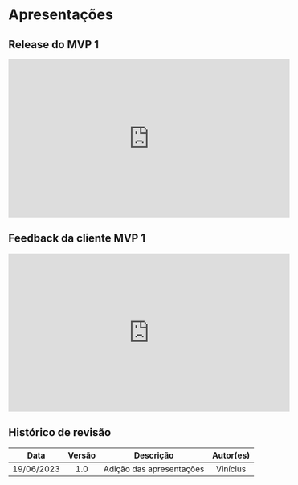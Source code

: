 # Apresentações

## Release do MVP 1

<iframe width="560" height="315" src="https://www.youtube.com/embed/Lr8lQdhWau8" title="YouTube video player" frameborder="0" allow="accelerometer; autoplay; clipboard-write; encrypted-media; gyroscope; picture-in-picture; web-share" allowfullscreen></iframe>

## Feedback da cliente MVP 1

<iframe width="560" height="315" src="https://www.youtube.com/embed/-trKR8XX4yU" title="YouTube video player" frameborder="0" allow="accelerometer; autoplay; clipboard-write; encrypted-media; gyroscope; picture-in-picture; web-share" allowfullscreen></iframe>

## Histórico de revisão

|  Data | Versão | Descrição | Autor(es) |
| :--------: | :----: | :---------------------------------: | :---------: |
| 19/06/2023 |  1.0   | Adição das apresentações | Vinícius |
